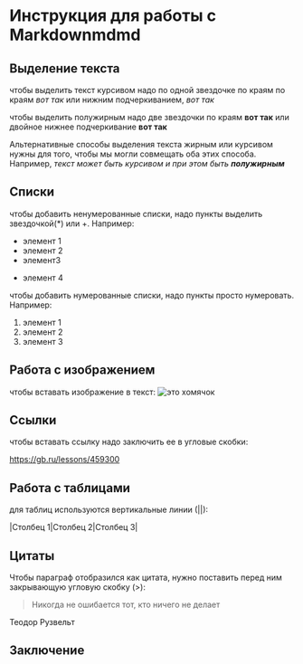 # Инструкция для работы с Markdownmdmd

## Выделение текста

чтобы выделить текст курсивом надо по одной звездочке по краям по краям
*вот так* или нижним подчеркиванием, _вот так_


чтобы выделить полужирным надо две звездочки по краям **вот так** или двойное нижнее подчеркивание __вот так__ 

Альтернативные способы выделения текста жирным или курсивом нужны для того, чтобы мы могли совмещать оба этих способа. Например, _текст может быть курсивом и при этом быть **полужирным**_

## Списки

чтобы добавить ненумерованные списки, надо пункты выделить звездочкой(*)  или +. Например:
* элемент 1
* элемент 2
* элемент3
+ элемент 4

чтобы добавить нумерованные списки, надо пункты просто нумеровать. Например:
1. элемент 1
2. элемент 2
3. элемент 3

## Работа с изображением 

чтобы вставать изображение в текст:
![это хомячок](hom.png) 

## Ссылки

чтобы вставать ссылку надо заключить ее в угловые скобки:

<https://gb.ru/lessons/459300> 


## Работа с таблицами 

для таблиц используются вертикальные линии (||):

|Столбец 1|Столбец 2|Столбец 3|

## Цитаты  

Чтобы параграф отобразился как цитата, нужно поставить перед ним закрывающую угловую скобку (>):

> Никогда не ошибается тот, кто ничего не делает
 
Теодор Рузвельт 

## Заключение 